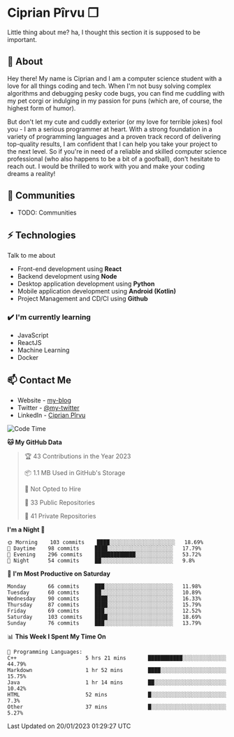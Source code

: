 # Ciprian Pîrvu ❐

Little thing about me? ha, I thought this section it is supposed to be important.

## 🧐 About

Hey there! My name is Ciprian and I am a computer science student with a love for all things coding and tech. When I'm not busy solving complex algorithms and debugging pesky code bugs, you can find me cuddling with my pet corgi or indulging in my passion for puns (which are, of course, the highest form of humor).

But don't let my cute and cuddly exterior (or my love for terrible jokes) fool you - I am a serious programmer at heart. With a strong foundation in a variety of programming languages and a proven track record of delivering top-quality results, I am confident that I can help you take your project to the next level. So if you're in need of a reliable and skilled computer science professional (who also happens to be a bit of a goofball), don't hesitate to reach out. I would be thrilled to work with you and make your coding dreams a reality!

## 👯 Communities

-   TODO: Communities

## ⚡ Technologies

Talk to me about

-   Front-end development using **React**
-   Backend development using **Node**
-   Desktop application development using **Python**
-   Mobile application development using **Android (Kotlin)**
-   Project Management and CD/CI using **Github**

### ✔️ I'm currently learning

-   JavaScript
-   ReactJS
-   Machine Learning
-   Docker

## 📫 Contact Me

-   Website - [my-blog]()
-   Twitter - [@my-twitter]()
-   LinkedIn - [Ciprian Pîrvu](https://www.linkedin.com/in/p%C3%AErvu-ciprian-cristian-4415991b1/)

<!--START_SECTION:waka-->
![Code Time](http://img.shields.io/badge/Code%20Time-1%2C509%20hrs%204%20mins-blue)

**🐱 My GitHub Data** 

> 🏆 43 Contributions in the Year 2023
 > 
> 📦 1.1 MB Used in GitHub's Storage 
 > 
> 🚫 Not Opted to Hire
 > 
> 📜 33 Public Repositories 
 > 
> 🔑 41 Private Repositories  
 > 
**I'm a Night 🦉** 

```text
🌞 Morning    103 commits    ████░░░░░░░░░░░░░░░░░░░░░   18.69% 
🌆 Daytime    98 commits     ████░░░░░░░░░░░░░░░░░░░░░   17.79% 
🌃 Evening    296 commits    █████████████░░░░░░░░░░░░   53.72% 
🌙 Night      54 commits     ██░░░░░░░░░░░░░░░░░░░░░░░   9.8%

```
📅 **I'm Most Productive on Saturday** 

```text
Monday       66 commits     ███░░░░░░░░░░░░░░░░░░░░░░   11.98% 
Tuesday      60 commits     ██░░░░░░░░░░░░░░░░░░░░░░░   10.89% 
Wednesday    90 commits     ████░░░░░░░░░░░░░░░░░░░░░   16.33% 
Thursday     87 commits     ████░░░░░░░░░░░░░░░░░░░░░   15.79% 
Friday       69 commits     ███░░░░░░░░░░░░░░░░░░░░░░   12.52% 
Saturday     103 commits    ████░░░░░░░░░░░░░░░░░░░░░   18.69% 
Sunday       76 commits     ███░░░░░░░░░░░░░░░░░░░░░░   13.79%

```


📊 **This Week I Spent My Time On** 

```text
💬 Programming Languages: 
C++                      5 hrs 21 mins       ███████████░░░░░░░░░░░░░░   44.79% 
Markdown                 1 hr 52 mins        ████░░░░░░░░░░░░░░░░░░░░░   15.75% 
Java                     1 hr 14 mins        ██░░░░░░░░░░░░░░░░░░░░░░░   10.42% 
HTML                     52 mins             █░░░░░░░░░░░░░░░░░░░░░░░░   7.3% 
Other                    37 mins             █░░░░░░░░░░░░░░░░░░░░░░░░   5.27%

```


 Last Updated on 20/01/2023 01:29:27 UTC
<!--END_SECTION:waka-->
